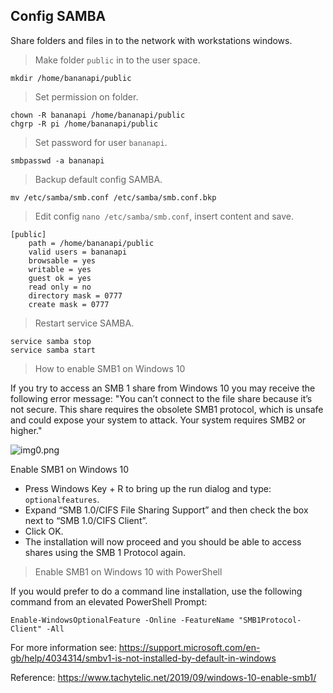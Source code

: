 ## Config SAMBA

Share folders and files in to the network with workstations windows.

> Make folder `public` in to the user space.
```
mkdir /home/bananapi/public
```
> Set permission on folder.
```
chown -R bananapi /home/bananapi/public
chgrp -R pi /home/bananapi/public
```
> Set password for user `bananapi`.
```
smbpasswd -a bananapi
```
> Backup default config SAMBA.
```
mv /etc/samba/smb.conf /etc/samba/smb.conf.bkp
```
> Edit config `nano /etc/samba/smb.conf`, insert content and save.
```
[public]
    path = /home/bananapi/public
    valid users = bananapi
    browsable = yes
    writable = yes
    guest ok = yes
    read only = no
    directory mask = 0777
    create mask = 0777
```
> Restart service SAMBA.
```
service samba stop
service samba start
```

> How to enable SMB1 on Windows 10

If you try to access an SMB 1 share from Windows 10 you may receive the following error message:
"You can’t connect to the file share because it’s not secure. This share requires the obsolete SMB1 protocol, which is unsafe and could expose your system to attack. Your system requires SMB2 or higher."

![img0.png](https://www.tachytelic.net/wp-content/uploads/SMB.png)

Enable SMB1 on Windows 10

- Press Windows Key + R to bring up the run dialog and type: `optionalfeatures`.
- Expand “SMB 1.0/CIFS File Sharing Support” and then check the box next to “SMB 1.0/CIFS Client”.
- Click OK.
- The installation will now proceed and you should be able to access shares using the SMB 1 Protocol again.

> Enable SMB1 on Windows 10 with PowerShell

If you would prefer to do a command line installation, use the following command from an elevated PowerShell Prompt:

```
Enable-WindowsOptionalFeature -Online -FeatureName "SMB1Protocol-Client" -All
```

For more information see:
https://support.microsoft.com/en-gb/help/4034314/smbv1-is-not-installed-by-default-in-windows

Reference: https://www.tachytelic.net/2019/09/windows-10-enable-smb1/
